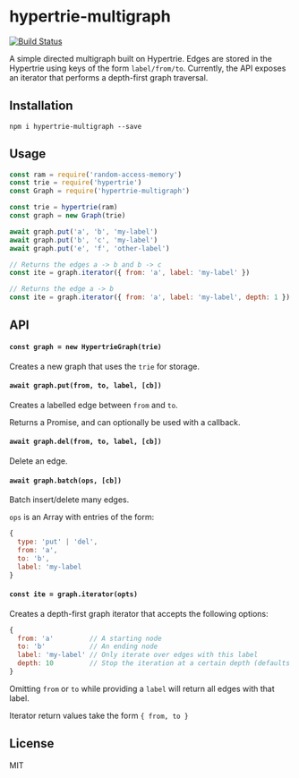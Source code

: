 # hypertrie-multigraph
[![Build Status](https://travis-ci.com/andrewosh/hypertrie-graph.svg?token=WgJmQm3Kc6qzq1pzYrkx&branch=master)](https://travis-ci.com/andrewosh/hypertrie-graph)

A simple directed multigraph built on Hypertrie. Edges are stored in the Hypertrie using keys of the form `label/from/to`. Currently, the API exposes an iterator that performs a depth-first graph traversal.

## Installation
```
npm i hypertrie-multigraph --save
```

## Usage
```js
const ram = require('random-access-memory')
const trie = require('hypertrie')
const Graph = require('hypertrie-multigraph')

const trie = hypertrie(ram)
const graph = new Graph(trie)

await graph.put('a', 'b', 'my-label')
await graph.put('b', 'c', 'my-label')
await graph.put('e', 'f', 'other-label')

// Returns the edges a -> b and b -> c
const ite = graph.iterator({ from: 'a', label: 'my-label' })

// Returns the edge a -> b
const ite = graph.iterator({ from: 'a', label: 'my-label', depth: 1 })
```

## API

#### `const graph = new HypertrieGraph(trie)`
Creates a new graph that uses the `trie` for storage.

#### `await graph.put(from, to, label, [cb])`
Creates a labelled edge between `from` and `to`.

Returns a Promise, and can optionally be used with a callback.

#### `await graph.del(from, to, label, [cb])`
Delete an edge.

#### `await graph.batch(ops, [cb])`
Batch insert/delete many edges.

`ops` is an Array with entries of the form:
```js
{
  type: 'put' | 'del',
  from: 'a',
  to: 'b',
  label: 'my-label
}
```

#### `const ite = graph.iterator(opts)`
Creates a depth-first graph iterator that accepts the following options:
```js
{
  from: 'a'         // A starting node
  to: 'b'           // An ending node
  label: 'my-label' // Only iterate over edges with this label
  depth: 10         // Stop the iteration at a certain depth (defaults to infinity)
}
```
Omitting `from` or `to` while providing a `label` will return all edges with that label.

Iterator return values take the form `{ from, to }`

## License
MIT
